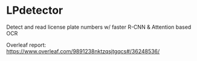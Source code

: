 # LPdetector
Detect and read license plate numbers w/ faster R-CNN &amp; Attention based OCR

Overleaf report: https://www.overleaf.com/9891238nktzqsjtgqcs#/36248536/
